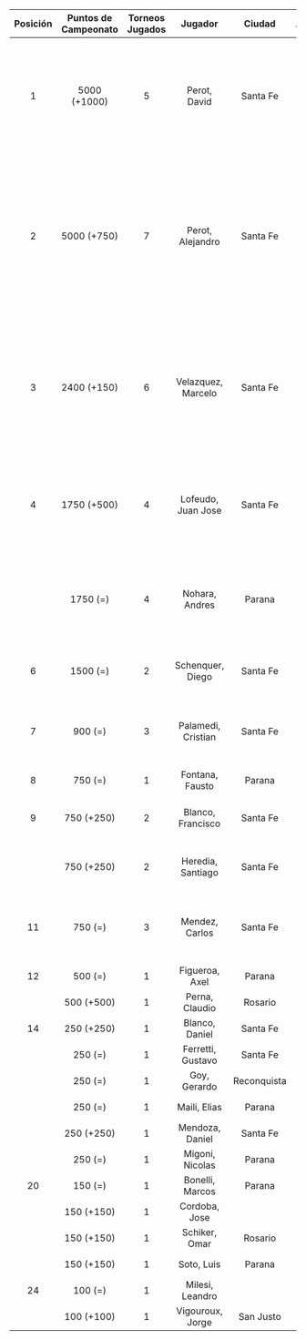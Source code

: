 |  Posición  |  Puntos de Campeonato  |  Torneos Jugados  |      Jugador       |   Ciudad    |  Afiliación  |                                   Puntos sumados                                    |
|:----------:|:----------------------:|:-----------------:|:------------------:|:-----------:|:------------:|:-----------------------------------------------------------------------------------:|
|     1      |      5000 (+1000)      |         5         |    Perot, David    |  Santa Fe   |   Atemeli    |           1000 (T07) + 1000 (T02) + 1000 (T05) + 1000 (T01) + 1000 (T03)            |
|     2      |      5000 (+750)       |         7         |  Perot, Alejandro  |  Santa Fe   |   Atemeli    | 1000 (T06) + 1000 (T04) + 750 (T07) + 750 (T02) + 500 (T01) + 500 (T05) + 500 (T03) |
|     3      |      2400 (+150)       |         6         | Velazquez, Marcelo |  Santa Fe   |   AteMeLi    |        750 (T06) + 500 (T02) + 500 (T01) + 250 (T05) + 250 (T03) + 150 (T07)        |
|     4      |      1750 (+500)       |         4         | Lofeudo, Juan Jose |  Santa Fe   |   Atemeli    |                    750 (T05) + 500 (T07) + 250 (T01) + 250 (T03)                    |
|            |        1750 (=)        |         4         |   Nohara, Andres   |   Parana    |              |                    500 (T06) + 500 (T04) + 500 (T02) + 250 (T03)                    |
|     6      |        1500 (=)        |         2         |  Schenquer, Diego  |  Santa Fe   |   Atemeli    |                                750 (T01) + 750 (T03)                                |
|     7      |        900 (=)         |         3         | Palamedi, Cristian |  Santa Fe   |   Atemeli    |                          500 (T06) + 250 (T02) + 150 (T03)                          |
|     8      |        750 (=)         |         1         |  Fontana, Fausto   |   Parana    |   Aspatem    |                                      750 (T04)                                      |
|     9      |       750 (+250)       |         2         | Blanco, Francisco  |  Santa Fe   |   Atemeli    |                                500 (T05) + 250 (T07)                                |
|            |       750 (+250)       |         2         | Heredia, Santiago  |  Santa Fe   |   Atemeli    |                                500 (T03) + 250 (T07)                                |
|     11     |        750 (=)         |         3         |   Mendez, Carlos   |  Santa Fe   |   Atemeli    |                          250 (T03) + 250 (T05) + 250 (T02)                          |
|     12     |        500 (=)         |         1         |   Figueroa, Axel   |   Parana    |   Aspatem    |                                      500 (T04)                                      |
|            |       500 (+500)       |         1         |   Perna, Claudio   |   Rosario   |   Asateme    |                                      500 (T07)                                      |
|     14     |       250 (+250)       |         1         |   Blanco, Daniel   |  Santa Fe   |   Atemeli    |                                      250 (T07)                                      |
|            |        250 (=)         |         1         | Ferretti, Gustavo  |  Santa Fe   |   Atemeli    |                                      250 (T01)                                      |
|            |        250 (=)         |         1         |    Goy, Gerardo    | Reconquista |    ATMAR     |                                      250 (T02)                                      |
|            |        250 (=)         |         1         |    Maili, Elias    |   Parana    |   Aspatem    |                                      250 (T04)                                      |
|            |       250 (+250)       |         1         |  Mendoza, Daniel   |  Santa Fe   |   Atemeli    |                                      250 (T07)                                      |
|            |        250 (=)         |         1         |  Migoni, Nicolas   |   Parana    |   Aspatem    |                                      250 (T02)                                      |
|     20     |        150 (=)         |         1         |  Bonelli, Marcos   |   Parana    |   Aspatem    |                                      150 (T02)                                      |
|            |       150 (+150)       |         1         |   Cordoba, Jose    |             |              |                                      150 (T07)                                      |
|            |       150 (+150)       |         1         |   Schiker, Omar    |   Rosario   |   Asateme    |                                      150 (T07)                                      |
|            |       150 (+150)       |         1         |     Soto, Luis     |   Parana    | Tiro Federal |                                      150 (T07)                                      |
|     24     |        100 (=)         |         1         |  Milesi, Leandro   |             |              |                                      100 (T06)                                      |
|            |       100 (+100)       |         1         |  Vigouroux, Jorge  |  San Justo  | Tiro Federal |                                      100 (T07)                                      |